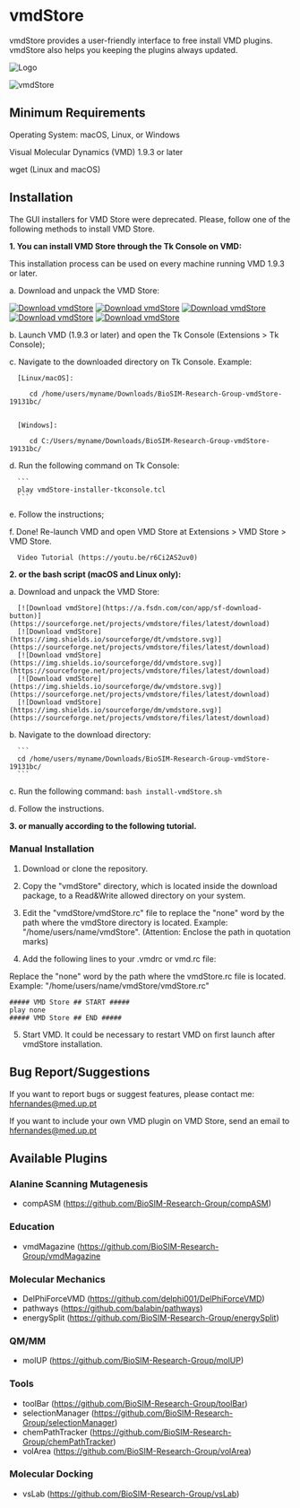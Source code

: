 # vmdStore
vmdStore provides a user-friendly interface to free install VMD plugins. vmdStore also helps you keeping the plugins always updated.

![Logo](https://i.imgur.com/fH1A93b.gif)

![vmdStore](https://i.imgur.com/pt2Yydd.jpg)

## Minimum Requirements
Operating System: macOS, Linux, or Windows

Visual Molecular Dynamics (VMD) 1.9.3 or later

wget (Linux and macOS)

## Installation 

The GUI installers for VMD Store were deprecated. Please, follow one of the following methods to install VMD Store.

**1. You can install VMD Store through the Tk Console on VMD:**

   This installation process can be used on every machine running VMD 1.9.3 or later.
   
   a. Download and unpack the VMD Store:
   
   [![Download vmdStore](https://a.fsdn.com/con/app/sf-download-button)](https://sourceforge.net/projects/vmdstore/files/latest/download)
   [![Download vmdStore](https://img.shields.io/sourceforge/dt/vmdstore.svg)](https://sourceforge.net/projects/vmdstore/files/latest/download)
   [![Download vmdStore](https://img.shields.io/sourceforge/dd/vmdstore.svg)](https://sourceforge.net/projects/vmdstore/files/latest/download)
   [![Download vmdStore](https://img.shields.io/sourceforge/dw/vmdstore.svg)](https://sourceforge.net/projects/vmdstore/files/latest/download)
   [![Download vmdStore](https://img.shields.io/sourceforge/dm/vmdstore.svg)](https://sourceforge.net/projects/vmdstore/files/latest/download)
   
   b. Launch VMD (1.9.3 or later) and open the Tk Console (Extensions > Tk Console);
   
   c. Navigate to the downloaded directory on Tk Console. Example:
   
      [Linux/macOS]:
   
         cd /home/users/myname/Downloads/BioSIM-Research-Group-vmdStore-19131bc/

      
      [Windows]:
   
         cd C:/Users/myname/Downloads/BioSIM-Research-Group-vmdStore-19131bc/
   
   d. Run the following command on Tk Console:
   
      ```
      play vmdStore-installer-tkconsole.tcl
      ```
   
   e. Follow the instructions;
   
   f. Done!
      Re-launch VMD and open VMD Store at Extensions > VMD Store > VMD Store.
      
      Video Tutorial (https://youtu.be/r6Ci2AS2uv0)
      

**2. or the bash script (macOS and Linux only):**

   a. Download and unpack the VMD Store:
      
      [![Download vmdStore](https://a.fsdn.com/con/app/sf-download-button)](https://sourceforge.net/projects/vmdstore/files/latest/download)
      [![Download vmdStore](https://img.shields.io/sourceforge/dt/vmdstore.svg)](https://sourceforge.net/projects/vmdstore/files/latest/download)
      [![Download vmdStore](https://img.shields.io/sourceforge/dd/vmdstore.svg)](https://sourceforge.net/projects/vmdstore/files/latest/download)
      [![Download vmdStore](https://img.shields.io/sourceforge/dw/vmdstore.svg)](https://sourceforge.net/projects/vmdstore/files/latest/download)
      [![Download vmdStore](https://img.shields.io/sourceforge/dm/vmdstore.svg)](https://sourceforge.net/projects/vmdstore/files/latest/download)

   b. Navigate to the download directory:

      ```
      cd /home/users/myname/Downloads/BioSIM-Research-Group-vmdStore-19131bc/
      ```

   c. Run the following command:
      ```
      bash install-vmdStore.sh
      ```

   d. Follow the instructions.


**3. or manually according to the following tutorial.**


### Manual Installation
1. Download or clone the repository.

2. Copy the "vmdStore" directory, which is located inside the download package, to a Read&Write allowed directory on your system.

3. Edit the "vmdStore/vmdStore.rc" file to replace the "none" word by the path where the vmdStore directory is located. Example: "/home/users/name/vmdStore". (Attention: Enclose the path in quotation marks)

4. Add the following lines to your .vmdrc or vmd.rc file:

Replace the "none" word by the path where the vmdStore.rc file is located. Example: "/home/users/name/vmdStore/vmdStore.rc"

```
##### VMD Store ## START #####
play none
##### VMD Store ## END #####
```

5. Start VMD. It could be necessary to restart VMD on first launch after vmdStore installation.

## Bug Report/Suggestions
If you want to report bugs or suggest features, please contact me: hfernandes@med.up.pt

If you want to include your own VMD plugin on VMD Store, send an email to hfernandes@med.up.pt

## Available Plugins
### Alanine Scanning Mutagenesis
 - compASM (https://github.com/BioSIM-Research-Group/compASM)

### Education
 - vmdMagazine (https://github.com/BioSIM-Research-Group/vmdMagazine

### Molecular Mechanics
 - DelPhiForceVMD (https://github.com/delphi001/DelPhiForceVMD)
 - pathways (https://github.com/balabin/pathways)
 - energySplit (https://github.com/BioSIM-Research-Group/energySplit)

### QM/MM
 - molUP (https://github.com/BioSIM-Research-Group/molUP)
 
### Tools
 - toolBar (https://github.com/BioSIM-Research-Group/toolBar)
 - selectionManager (https://github.com/BioSIM-Research-Group/selectionManager)
 - chemPathTracker (https://github.com/BioSIM-Research-Group/chemPathTracker)
 - volArea (https://github.com/BioSIM-Research-Group/volArea)

### Molecular Docking
 - vsLab (https://github.com/BioSIM-Research-Group/vsLab)
